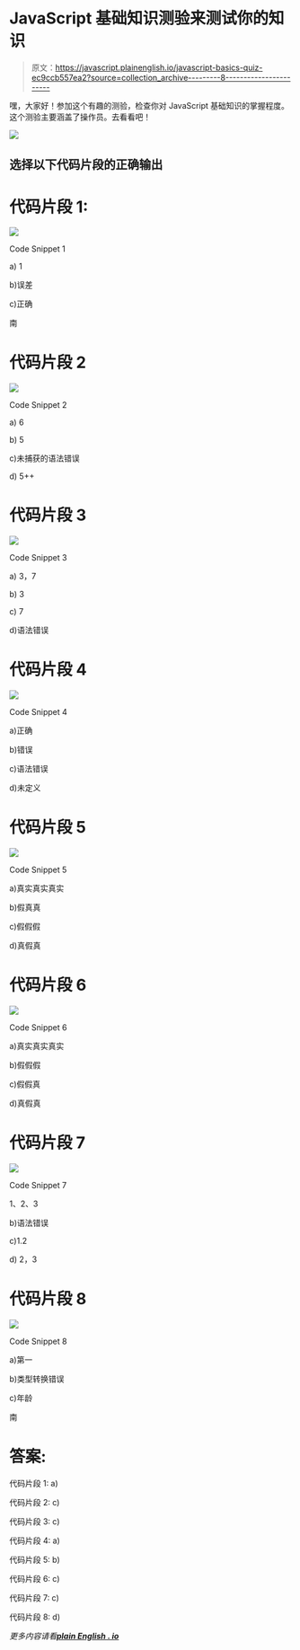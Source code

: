# JavaScript 基础知识测验来测试你的知识

> 原文：<https://javascript.plainenglish.io/javascript-basics-quiz-ec9ccb557ea2?source=collection_archive---------8----------------------->

嘿，大家好！参加这个有趣的测验，检查你对 JavaScript 基础知识的掌握程度。这个测验主要涵盖了操作员。去看看吧！

![](img/4c998bc45330ced9842a9a12679f2362.png)

## **选择以下代码片段的正确输出**

# **代码片段 1:**

![](img/768a8565069031f885575eff2f21ae8e.png)

Code Snippet 1

a) 1

b)误差

c)正确

南

# **代码片段 2**

![](img/a5542a1f7c8df48a53f655fc163c94a3.png)

Code Snippet 2

a) 6

b) 5

c)未捕获的语法错误

d) 5++

# **代码片段 3**

![](img/10b49070802ff93c22430d7dd06131e1.png)

Code Snippet 3

a) 3，7

b) 3

c) 7

d)语法错误

# **代码片段 4**

![](img/8ecbc333f6cd5a0a4b5f9de3051940b6.png)

Code Snippet 4

a)正确

b)错误

c)语法错误

d)未定义

# **代码片段 5**

![](img/8ccd6a66fce9a717ee62a9f81c7f833f.png)

Code Snippet 5

a)真实真实真实

b)假真真

c)假假假

d)真假真

# **代码片段 6**

![](img/f78fff2e1f538b9b5d1a77af8e2e4e0a.png)

Code Snippet 6

a)真实真实真实

b)假假假

c)假假真

d)真假真

# **代码片段 7**

![](img/7d15420a18836b45fb5d1f90d2c7ef5c.png)

Code Snippet 7

1、2、3

b)语法错误

c)1.2

d) 2，3

# **代码片段 8**

![](img/f0d6042d4c42140623de594f691d0fa0.png)

Code Snippet 8

a)第一

b)类型转换错误

c)年龄

南

# 答案:

代码片段 1: a)

代码片段 2: c)

代码片段 3: c)

代码片段 4: a)

代码片段 5: b)

代码片段 6: c)

代码片段 7: c)

代码片段 8: d)

*更多内容请看*[***plain English . io***](http://plainenglish.io/)